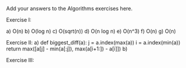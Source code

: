 Add your answers to the Algorithms exercises here.

Exercise I:

a) O(n)
b) O(log n) 
c) O(sqrt(n))
d) O(n log n)
e) O(n^3)
f) O(n)
g) O(n)

Exercise II:
a) def biggest_diff(a):
    j = a.index(max(a))
    i = a.index(min(a))
    return max([a[j] - min(a[:j]), max(a[i+1:]) - a[i]])
b)

Exercise III: